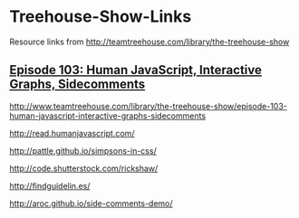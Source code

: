 Treehouse-Show-Links
====================

Resource links from http://teamtreehouse.com/library/the-treehouse-show

## [Episode 103: Human JavaScript, Interactive Graphs, Sidecomments](http://www.teamtreehouse.com/library/the-treehouse-show/episode-103-human-javascript-interactive-graphs-sidecomments)

http://www.teamtreehouse.com/library/the-treehouse-show/episode-103-human-javascript-interactive-graphs-sidecomments

http://read.humanjavascript.com/

http://pattle.github.io/simpsons-in-css/

http://code.shutterstock.com/rickshaw/

http://findguidelin.es/

http://aroc.github.io/side-comments-demo/
